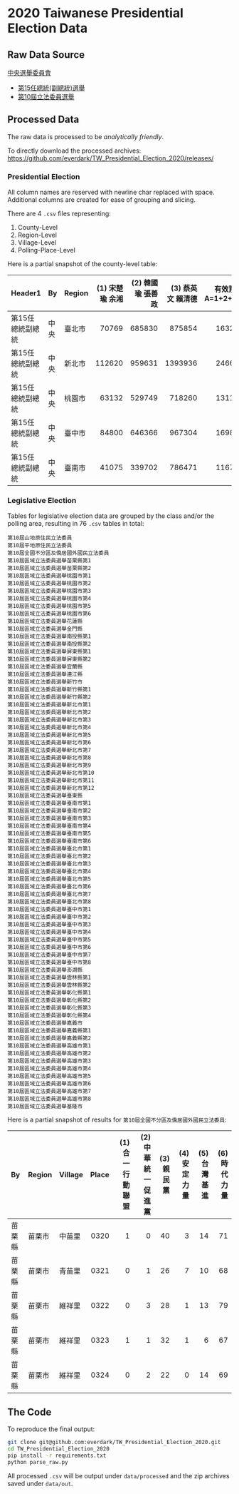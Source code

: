 # 2020 Taiwanese Presidential Election Data

## Raw Data Source

[中央選舉委員會](https://www.cec.gov.tw/pc/zh_TW/index.html)

+ [第15任總統(副總統)選舉](https://db.cec.gov.tw/histMain.jsp?voteSel=20200101A1&fbclid=IwAR0iO6jTQqKyJLz6FjfYy3I1QsJ4JkMbh2sKiRMofaBMUYgUkMM8eTlBAZc)
+ [第10屆立法委員選舉](https://db.cec.gov.tw/histMain.jsp?voteSel=20200101A2&fbclid=IwAR2npewc1KR14wRtmub-ag3Fj6MkAB5gZCpVvaptCBoa7yWVfyWuQ_LuJWY)

## Processed Data

The raw data is processed to be *analytically friendly*.

To directly download the processed archives:
https://github.com/everdark/TW_Presidential_Election_2020/releases/


### Presidential Election

All column names are reserved with newline char replaced with space.
Additional columns are created for ease of grouping and slicing.

There are 4 `.csv` files representing:

1. County-Level
2. Region-Level
3. Village-Level
4. Polling-Place-Level

Here is a partial snapshot of the county-level table:

| Header1          | By    | Region   |   (1) 宋楚瑜 余湘 |   (2) 韓國瑜 張善政 |   (3) 蔡英文 賴清德 |   有效票數A A=1+2+...+N |   無效票數B |   投票數C C=A+B |
|:-----------------|:------|:---------|------------------:|--------------------:|--------------------:|------------------------:|------------:|----------------:|
| 第15任總統副總統  | 中 央 | 臺北市   |             70769 |              685830 |              875854 |                 1632453 |       21381 |         1653834 |
| 第15任總統副總統  | 中 央 | 新北市   |            112620 |              959631 |             1393936 |                 2466187 |       28041 |         2494228 |
| 第15任總統副總統  | 中 央 | 桃園市   |             63132 |              529749 |              718260 |                 1311141 |       14066 |         1325207 |
| 第15任總統副總統  | 中 央 | 臺中市   |             84800 |              646366 |              967304 |                 1698470 |       20550 |         1719020 |
| 第15任總統副總統  | 中 央 | 臺南市   |             41075 |              339702 |              786471 |                 1167248 |       12341 |         1179589 |

### Legislative Election

Tables for legislative election data are grouped by the class and/or the polling area,
resulting in 76 `.csv` tables in total:

```
第10屆山地原住民立法委員
第10屆平地原住民立法委員
第10屆全國不分區及僑居國外國民立法委員
第10屆區域立法委員選舉苗栗縣第1
第10屆區域立法委員選舉苗栗縣第2
第10屆區域立法委員選舉桃園市第1
第10屆區域立法委員選舉桃園市第2
第10屆區域立法委員選舉桃園市第3
第10屆區域立法委員選舉桃園市第4
第10屆區域立法委員選舉桃園市第5
第10屆區域立法委員選舉桃園市第6
第10屆區域立法委員選舉花蓮縣
第10屆區域立法委員選舉金門縣
第10屆區域立法委員選舉南投縣第1
第10屆區域立法委員選舉南投縣第2
第10屆區域立法委員選舉屏東縣第1
第10屆區域立法委員選舉屏東縣第2
第10屆區域立法委員選舉宜蘭縣
第10屆區域立法委員選舉連江縣
第10屆區域立法委員選舉新竹市
第10屆區域立法委員選舉新竹縣第1
第10屆區域立法委員選舉新竹縣第2
第10屆區域立法委員選舉新北市第1
第10屆區域立法委員選舉新北市第2
第10屆區域立法委員選舉新北市第3
第10屆區域立法委員選舉新北市第4
第10屆區域立法委員選舉新北市第5
第10屆區域立法委員選舉新北市第6
第10屆區域立法委員選舉新北市第7
第10屆區域立法委員選舉新北市第8
第10屆區域立法委員選舉新北市第9
第10屆區域立法委員選舉新北市第10
第10屆區域立法委員選舉新北市第11
第10屆區域立法委員選舉新北市第12
第10屆區域立法委員選舉臺東縣
第10屆區域立法委員選舉臺南市第1
第10屆區域立法委員選舉臺南市第2
第10屆區域立法委員選舉臺南市第3
第10屆區域立法委員選舉臺南市第4
第10屆區域立法委員選舉臺南市第5
第10屆區域立法委員選舉臺南市第6
第10屆區域立法委員選舉臺北市第1
第10屆區域立法委員選舉臺北市第2
第10屆區域立法委員選舉臺北市第3
第10屆區域立法委員選舉臺北市第4
第10屆區域立法委員選舉臺北市第5
第10屆區域立法委員選舉臺北市第6
第10屆區域立法委員選舉臺北市第7
第10屆區域立法委員選舉臺北市第8
第10屆區域立法委員選舉臺中市第1
第10屆區域立法委員選舉臺中市第2
第10屆區域立法委員選舉臺中市第3
第10屆區域立法委員選舉臺中市第4
第10屆區域立法委員選舉臺中市第5
第10屆區域立法委員選舉臺中市第6
第10屆區域立法委員選舉臺中市第7
第10屆區域立法委員選舉臺中市第8
第10屆區域立法委員選舉澎湖縣
第10屆區域立法委員選舉雲林縣第1
第10屆區域立法委員選舉雲林縣第2
第10屆區域立法委員選舉彰化縣第1
第10屆區域立法委員選舉彰化縣第2
第10屆區域立法委員選舉彰化縣第3
第10屆區域立法委員選舉彰化縣第4
第10屆區域立法委員選舉嘉義市
第10屆區域立法委員選舉嘉義縣第1
第10屆區域立法委員選舉嘉義縣第2
第10屆區域立法委員選舉高雄市第1
第10屆區域立法委員選舉高雄市第2
第10屆區域立法委員選舉高雄市第3
第10屆區域立法委員選舉高雄市第4
第10屆區域立法委員選舉高雄市第5
第10屆區域立法委員選舉高雄市第6
第10屆區域立法委員選舉高雄市第7
第10屆區域立法委員選舉高雄市第8
第10屆區域立法委員選舉基隆市
```

Here is a partial snapshot of results for `第10屆全國不分區及僑居國外國民立法委員`:

| By     | Region   | Village   |   Place |   (1)  合一行動聯盟 |   (2)  中華統一促進黨 |   (3)  親民黨 |   (4)  安定力量 |   (5)  台灣基進 |   (6)  時代力量 |
|:-------|:---------|:----------|--------:|--------------------:|----------------------:|--------------:|----------------:|----------------:|----------------:|
| 苗栗縣 | 苗栗市   | 中苗里    |    0320 |                   1 |                     0 |            40 |               3 |              14 |              71 |
| 苗栗縣 | 苗栗市   | 青苗里    |    0321 |                   0 |                     1 |            26 |               7 |              10 |              68 |
| 苗栗縣 | 苗栗市   | 維祥里    |    0322 |                   0 |                     3 |            28 |               1 |              13 |              79 |
| 苗栗縣 | 苗栗市   | 維祥里    |    0323 |                   1 |                     1 |            32 |               1 |               6 |              67 |
| 苗栗縣 | 苗栗市   | 維祥里    |    0324 |                   0 |                     2 |            22 |               0 |              14 |              69 |

## The Code

To reproduce the final output:

```sh
git clone git@github.com:everdark/TW_Presidential_Election_2020.git
cd TW_Presidential_Election_2020
pip install -r requirements.txt
python parse_raw.py
```

All processed `.csv` will be output under `data/processed` and the zip archives saved under `data/out`.